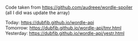 Code taken from https://github.com/audreee/wordle-spoiler  
(all I did was update the array)  

Today: https://dubfib.github.io/wordle-api  
Tomorrow: https://dubfib.github.io/wordle-api/tmr.html  
Yesterday: https://dubfib.github.io/wordle-api/yestr.html  
